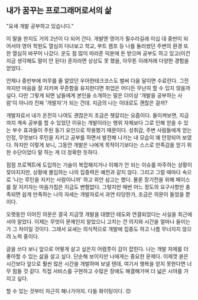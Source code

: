 ## 내가 꿈꾸는 프로그래머로서의 삶

"요새 개발 공부하고 있습니다."

이 말을 한지도 거의 2년이 다 되어 간다. 개발엔 영어가 필수라길래 이십 대 중반이 되어서야 영어 학원도 열심히 다녀보고 학교, 부트 캠프 등 나를 둘러쌌던 주변의 환경 또한 열심히 바꾸어 나갔다. 운도 참 많이 따라준 덕분에 돈 받으며 공부도 하고 있고(이건 지금 생각해도 말이 안 된다) 혼자라면 상상도 못 했을, 아무튼 이래저래 다양한 경험을 얻었다.

언제나 중반부에 머무를 줄 알았던 우아한테크코스도 벌써 다음 달이면 수료란다. 그전까지만 마음을 잘 지키며 꾸준함을 유지한다면 취업은 어디든 무난히 할 수 있지 않을까 싶다. 다만 그렇게 되면 남들에게 본인을 소개하는 말은 더이상 '개발을 공부하는 사람'이 아니라 진짜 '개발자'가 되는 건데. 지금의 나는 이대로도 괜찮은 걸까?

개발자로서 내가 온전히 나여도 괜찮은지 조금은 헷갈리는 요즘이다. 돌이켜보면, 지금까지 계속 공부를 할 수 있었던 이유는 개발이라는 행위 자체보다 그로 인해 얻을 수 있는 부수 효과들이 주된 동기 요인으로 작용했기 때문이다. 성취감, 주변 사람들에게 얻는 인정, 무엇보다 루틴을 지키고 공부를 하면서 발전해 나가는 내 모습이 꽤 안정되어 보였다. 하지만 이렇게 보니, 그동안 개발은 나에게 목적이기보다는 스스로 만족감을 얻기 위한 수단이었다 말 하는 게 더 정확한 듯하다.

점점 프로젝트에 도입하는 기술이 복잡해지거나 이해가 안 되는 이슈를 마주하는 상황이 잦아지지만, 상황에 몰입하는 나의 집중력은 예전과 같지 않다. 그리고 그럴 때마다 속으로 '나는 루틴을 지키는 사람이니까' 하고 위안 삼고는 했다. 물론 장기전을 위해 페이스를 잘 지키자는 마음가짐은 지금도 변함없다. 그렇지만 매번 어느 정도의 요구사항만 충족되면 쉽게 만족하는 나의 자세는 개발자로서 과연 타당한가, 조금은 의문이 들었을 뿐이다.

오랫동안 이어진 의문은 결국 지금껏 개발을 대했던 태도와 연결되었다는 사실을 최근에서야 알았다. 이제는 무엇이 문제인지 알았으니 고치는 건 의지와 시간을 얼마나 들이는가 그 차이일 것이다. 그래서 요새는 의식적으로 개발에 집중도 하고 나름 무너지지 않으려 노력 중이다.

글을 쓰다 보니 앞으로 어떻게 살고 싶은지 어렴풋이 감이 잡힌다. 나는 개발 자체를 더 좋아할 수 있는 삶을 살고 싶다. 단순해 보이지만 나에게는 중요한 문제다. 이제껏 쏟은 시간보다 앞으로 훨씬 많은 시간을 개발하며 보낼 텐데, 여기서 행복을 얻지 못한다면 너무 힘들 것 같다. 직접 서비스를 구현하고 수많은 장애도 해결해가며 더 넓은 시야를 가지고 싶다.

할 수 있는 것부터 차근히 해나가야지. 다들 화이팅이다. 😊
